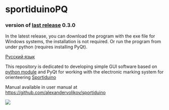﻿# sportiduinoPQ

### version of [last release](https://github.com/alexandervolikov/SportiduinoPQ/releases) 0.3.0

In the latest release, you can download the program with the exe file for Windows systems, the installation is not required. Or run the program from under python (requires installing PyQt).

[Русский язык](https://github.com/alexandervolikov/SportiduinoPQ/blob/master/README.ru.md)

This repository is dedicated to developing simple GUI software based on [python module](https://github.com/alexandervolikov/sportiduinoPython) and PyQt for working with the electronic marking system for orienteering [Sportiduino](
https://github.com/alexandervolikov/sportIDuino)

Manual available in user manual at https://github.com/alexandervolikov/sportiduino

![](https://raw.githubusercontent.com/alexandervolikov/SportiduinoPQ/master/image/main1.JPG)